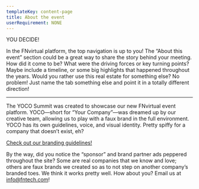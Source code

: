 ```yaml
---
templateKey: content-page
title: About the event
userRequirement: NONE
---
```

YOU DECIDE!

In the FNvirtual platform, the top navigation is up to you! The “About this event” section could be a great way to share the story behind your meeting. How did it come to be? What were the driving forces or key turning points? Maybe include a timeline, or some big highlights that happened throughout the years. Would you rather use this real estate for something else? No problem! Just name the tab something else and point it in a totally different direction!

---

The YOCO Summit was created to showcase our new FNvirtual event platform. YOCO—short for “Your Company”—was dreamed up by our creative team, allowing us to play with a faux brand in the full environment. YOCO has its own guidelines, voice, and visual identity. Pretty spiffy for a company that doesn’t exist, eh?

[Check out our branding guidelines!](https://www.dropbox.com/s/w7qiav79lnnl93r/__FNvirtual-YOCO-site-guidelines.pdf?dl=0)

By the way, did you notice the “sponsor” and brand partner ads peppered throughout the site? Some are real companies that we know and love; others are faux brands we created so as to not step on another company’s branded toes. We think it works pretty well. How about you? Email us at [info@fntech.com](mailto:info@fntech.com)!